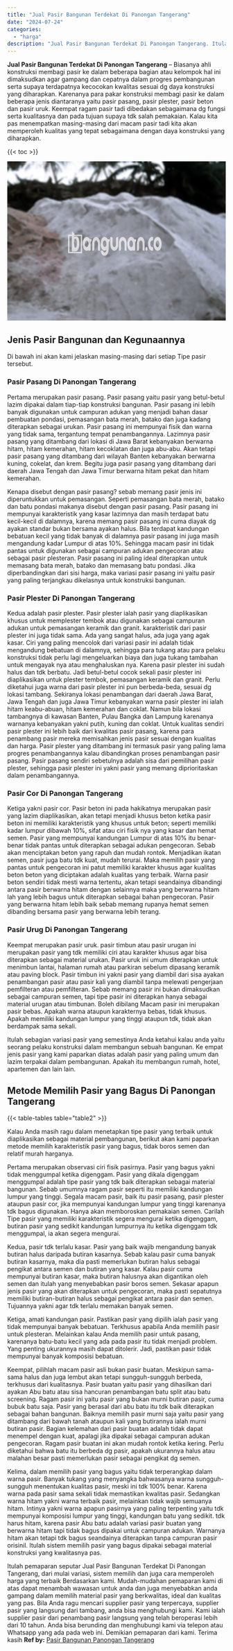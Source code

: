 ```yaml
---
title: "Jual Pasir Bangunan Terdekat Di Panongan Tangerang"
date: "2024-07-24"
categories: 
  - "harga"
description: "Jual Pasir Bangunan Terdekat Di Panongan Tangerang. Itulah pemaparan seputar Jual Pasir Bangunan Terdekat Di Panongan Tangerang, dari mulai variasi, sistem m..."
---
```


**Jual Pasir Bangunan Terdekat Di Panongan Tangerang** – Biasanya ahli konstruksi membagi pasir ke dalam beberapa bagian atau kelompok hal ini dimaksudkan agar gampang dan cepatnya dalam progres pembangunan serta supaya terdapatnya kecocokan kwalitas sesuai dg daya konstruksi yang diharapkan. Karenanya para pakar konstruksi membagi pasir ke dalam beberapa jenis diantaranya yaitu pasir pasang, pasir plester, pasir beton dan pasir uruk. Keempat ragam pasir tadi dibedakan sebagaimana dg fungsi serta kualitasnya dan pada tujuan supaya tdk salah pemakaian. Kalau kita pas menempatkan masing-masing dari macam pasir tadi kita akan memperoleh kualitas yang tepat sebagaimana dengan daya konstruksi yang diharapkan.

{{< toc >}}

![Jual Pasir Bangunan Terdekat Di Panongan Tangerang](/images/jual-pasir-bangunan-75.png)

## Jenis Pasir Bangunan dan Kegunaannya

Di bawah ini akan kami jelaskan masing-masing dari setiap Tipe pasir tersebut.

### Pasir Pasang Di Panongan Tangerang

Pertama merupakan pasir pasang. Pasir pasang yaitu pasir yang betul-betul lazim dipakai dalam tiap-tiap konstruksi bangunan. Pasir pasang ini lebih banyak digunakan untuk campuran adukan yang menjadi bahan dasar pembuatan pondasi, pemasangan bata merah, batako dan juga kadang diterapkan sebagai urukan. Pasir pasang ini mempunyai fisik dan warna yang tidak sama, tergantung tempat penambangannya. Lazimnya pasir pasang yang ditambang dari lokasi di Jawa Barat kebanyakan berwarna hitam, hitam kemerahan, hitam kecoklatan dan juga abu-abu. Akan tetapi pasir pasang yang ditambang dari wilayah Banten kebanyakan berwarna kuning, cokelat, dan krem. Begitu juga pasir pasang yang ditambang dari daerah Jawa Tengah dan Jawa Timur berwarna hitam pekat dan hitam kemerahan.

Kenapa disebut dengan pasir pasang? sebab memang pasir jenis ini diperuntukkan untuk pemasangan. Seperti pemasangan bata merah, batako dan batu pondasi makanya disebut dengan pasir pasang. Pasir pasang ini mempunyai karakteristik yang kasar lazimnya dan masih terdapat batu kecil-kecil di dalamnya, karena memang pasir pasang ini cuma diayak dg ayakan standar bukan bersama ayakan halus. Bila terdapat kandungan bebatuan kecil yang tidak banyak di dalamnya pasir pasang ini juga masih mengandung kadar Lumpur di atas 10%. Sehingga macam pasir ini tidak pantas untuk digunakan sebagai campuran adukan pengecoran atau sebagai pasir plesteran. Pasir pasang ini paling ideal diterapkan untuk memasang bata merah, batako dan memasang batu pondasi. Jika diperbandingkan dari sisi harga, maka variasi pasir pasang ini yaitu pasir yang paling terjangkau dikelasnya untuk konstruksi bangunan.

### Pasir Plester Di Panongan Tangerang

Kedua adalah pasir plester. Pasir plester ialah pasir yang diaplikasikan khusus untuk memplester tembok atau digunakan sebagai campuran adukan untuk pemasangan keramik dan granit. karakteristik dari pasir plester ini juga tidak sama. Ada yang sangat halus, ada juga yang agak kasar. Ciri yang paling mencolok dari variasi pasir ini adalah tidak mengandung bebatuan di dalamnya, sehingga para tukang atau para pelaku konstruksi tidak perlu lagi mengeluarkan biaya dan juga tukang tambahan untuk mengayak nya atau menghaluskan nya. Karena pasir plester ini sudah halus dan tdk berbatu. Jadi betul-betul cocok sekali pasir plester ini diaplikasikan untuk plester tembok, pemasangan keramik dan granit. Perlu diketahui juga warna dari pasir plester ini pun berbeda-beda, sesuai dg lokasi tambang. Sekiranya lokasi penambangan dari daerah Jawa Barat, Jawa Tengah dan juga Jawa Timur kebanyakan warna pasir plester ini ialah hitam keabu-abuan, hitam kemerahan dan coklat. Namun bila lokasi tambangnya di kawasan Banten, Pulau Bangka dan Lampung karenanya warnanya kebanyakan yakni putih, kuning dan coklat. Untuk kualitas sendiri pasir plester ini lebih baik dari kwalitas pasir pasang, karena para penambang pasir mereka memisahkan jenis pasir sesuai dengan kualitas dan harga. Pasir plester yang ditambang ini termasuk pasir yang paling lama progres penambangannya kalau dibandingkan proses penambangan pasir pasang. Pasir pasang sendiri sebetulnya adalah sisa dari pemilihan pasir plester, sehingga pasir plester ini yakni pasir yang memang diprioritaskan dalam penambangannya.

### Pasir Cor Di Panongan Tangerang

Ketiga yakni pasir cor. Pasir beton ini pada hakikatnya merupakan pasir yang lazim diaplikasikan, akan tetapi menjadi khusus beton ketika pasir beton ini memiliki karakteristik yang khusus untuk beton; seperti memiliki kadar lumpur dibawah 10%, sifat atau ciri fisik nya yang kasar dan hemat semen. Pasir yang mempunyai kandungan Lumpur di atas 10% itu benar-benar tidak pantas untuk diterapkan sebagai adukan pengecoran. Sebab akan menciptakan beton yang rapuh dan mudah rontok. Menjadikan ikatan semen, pasir juga batu tdk kuat, mudah terurai. Maka memilih pasir yang pantas untuk pengecoran ini patut memiliki karakter khusus agar kualitas beton beton yang diciptakan adalah kualitas yang terbaik. Warna pasir beton sendiri tidak mesti warna tertentu, akan tetapi seandainya dibandingi antara pasir berwarna hitam dengan selainnya maka yang berwarna hitam lah yang lebih bagus untuk diterapkan sebagai bahan pengecoran. Pasir yang berwarna hitam lebih baik sebab memang rupanya hemat semen dibanding bersama pasir yang berwarna lebih terang.

### Pasir Urug Di Panongan Tangerang

Keempat merupakan pasir uruk. pasir timbun atau pasir urugan ini merupakan pasir yang tdk memiliki ciri atau karakter khusus agar bisa diterapkan sebagai material urukan. Pasir uruk ini umum diterapkan untuk menimbun lantai, halaman rumah atau parkiran sebelum dipasang keramik atau paving block. Pasir timbun ini yakni pasir yang diambil dari sisa ayakan penambangan pasir atau pasir kali yang diambil tanpa melewati pengerjaan pemfilteran atau pemfilteran. Sebab memang pasir ini bukan dimaksudkan sebagai campuran semen, tapi tipe pasir ini diterapkan hanya sebagai material urugan atau timbunan. Boleh dibilang Macam pasir ini merupakan pasir bebas. Apakah warna ataupun karakternya bebas, tidak khusus. Apakah memiliki kandungan lumpur yang tinggi ataupun tdk, tidak akan berdampak sama sekali.

Itulah sebagian variasi pasir yang semestinya Anda ketahui kalau anda yaitu seorang pelaku konstruksi dalam membangun sebuah bangunan. Ke empat jenis pasir yang kami paparkan diatas adalah pasir yang paling umum dan lazim terpakai dalam pembangunan. Apakah itu membangun rumah, hotel, apartemen dan lain lain.

## Metode Memilih Pasir yang Bagus Di Panongan Tangerang

{{< table-tables table="table2" >}}

Kalau Anda masih ragu dalam menetapkan tipe pasir yang terbaik untuk diaplikasikan sebagai material pembangunan, berikut akan kami paparkan metode memilih karakteristik pasir yang bagus, tidak boros semen dan relatif murah harganya.

Pertama merupakan observasi ciri fisik pasirnya. Pasir yang bagus yakni tidak menggumpal ketika digenggam. Pasir yang dikala digenggam menggumpal adalah tipe pasir yang tdk baik diterapkan sebagai material bangunan. Sebab umumnya ragam pasir seperti itu memiliki kandungan lumpur yang tinggi. Segala macam pasir, baik itu pasir pasang, pasir plester ataupun pasir cor, jika mempunyai kandungan lumpur yang tinggi karenanya tdk bagus digunakan. Hanya akan memboroskan pemakaian semen. Carilah Tipe pasir yang memiliki karakteristik segera mengurai ketika digenggam, butiran pasir yang sedikit kandungan lumpurnya itu ketika digenggam tdk menggumpal, ia akan segera mengurai.

Kedua, pasir tdk terlalu kasar. Pasir yang baik wajib mengandung banyak butiran halus daripada butiran kasarnya. Sebab kalau pasir cuma banyak butiran kasarnya, maka dia pasti memerlukan butiran halus sebagai pengikat antara semen dan butiran yang kasar. Kalau pasir cuma mempunyai butiran kasar, maka butiran halusnya akan digantikan oleh semen dan itulah yang menyebabkan pasir boros semen. Sekasar apapun jenis pasir yang akan diterapkan untuk pengecoran, maka pasti sepatutnya memiliki butiran-butiran halus sebagai pengikat antara pasir dan semen. Tujuannya yakni agar tdk terlalu memakan banyak semen.

Ketiga, amati kandungan pasir. Pastikan pasir yang dipilih ialah pasir yang tidak mempunyai banyak bebatuan. Terkhusus apabila Anda memilih pasir untuk plesteran. Melainkan kalau Anda memilih pasir untuk pasang, karenanya batu-batu kecil yang ada pada pasir itu tidak menjadi problem. Yang penting ukurannya masih dapat ditolerir. Jadi, pastikan pasir tidak mempunyai banyak komposisi bebatuan.

Keempat, pilihlah macam pasir asli bukan pasir buatan. Meskipun sama-sama halus dan juga lembut akan tetapi sungguh-sungguh berbeda, terkhusus dari kualitasnya. Pasir buatan yaitu pasir yang dihasilkan dari ayakan Abu batu atau sisa hancuran penambangan batu split atau batu screening. Ragam pasir ini yaitu pasir yang bukan murni butiran pasir, cuma bubuk batu saja. Pasir yang berasal dari abu batu itu tdk baik diterapkan sebagai bahan bangunan. Baiknya memilih pasir murni saja yaitu pasir yang ditambang dari bawah tanah ataupun kali yang butirannya ialah murni butiran pasir. Bagian kelemahan dari pasir buatan adalah tidak dapat menempel dengan kuat, apalagi jika dipakai sebagai campuran adukan pengecoran. Ragam pasir buatan ini akan mudah rontok ketika kering. Perlu diketahui bahwa batu itu berbeda dg pasir, apakah ukurannya halus atau malahan besar pasti memerlukan pasir sebagai pengikat dg semen.

Kelima, dalam memilih pasir yang bagus yaitu tidak terperangkap dalam warna pasir. Banyak tukang yang menyangka bahwasanya warna sungguh-sungguh menentukan kualitas pasir, meski ini tdk 100% benar. Karena warna pada pasir sama sekali tidak memastikan kwalitas pasir. Sedangkan warna hitam yakni warna terbaik pasir, melainkan tidak wajib semuanya hitam. Intinya yakni warna apapun pasirnya yang paling terpenting yaitu tdk mempunyai komposisi lumpur yang tinggi, kandungan batu yang sedikit. tdk harus hitam, karena pasir Abu batu adalah variasi pasir buatan yang berwarna hitam tapi tidak bagus dipakai untuk campuran adukan. Warnanya hitam akan tetapi tdk bagus seandainya diterapkan tanpa campuran pasir orisinil. Itulah sistem memilih pasir yang bagus dipakai sebagai material konstruksi yang kwalitasnya pas.

Itulah pemaparan seputar Jual Pasir Bangunan Terdekat Di Panongan Tangerang, dari mulai variasi, sistem memilih dan juga cara memperoleh harga yang terbaik Berdasarkan kami. Mudah-mudahan pemaparan kami di atas dapat menambah wawasan untuk anda dan juga menyebabkan anda gampang dalam memilih material pasir yang berkwalitas, ideal dan kualitas yang pas. Bila Anda ragu mencari supplier pasir yang terpercaya, supplier pasir yang langsung dari tambang, anda bisa menghubungi kami. Kami ialah supplier pasir dari penambang pasir langsung yang telah beroperasi lebih dari 10 tahun. Anda bisa berunding dan menghubungi kami via telepon atau Whatsapp yang ada pada web ini. Demikian pemaparan dari kami. Terima kasih
**Ref by:** [Pasir Bangunan Panongan Tangerang](https://id.wikipedia.org/wiki/Pasir)
